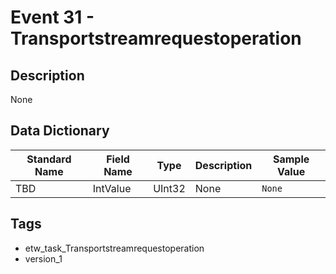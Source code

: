 # Event 31 - Transportstreamrequestoperation

## Description
None

## Data Dictionary
|Standard Name|Field Name|Type|Description|Sample Value|
|---|---|---|---|---|
|TBD|IntValue|UInt32|None|`None`|

## Tags
* etw_task_Transportstreamrequestoperation
* version_1